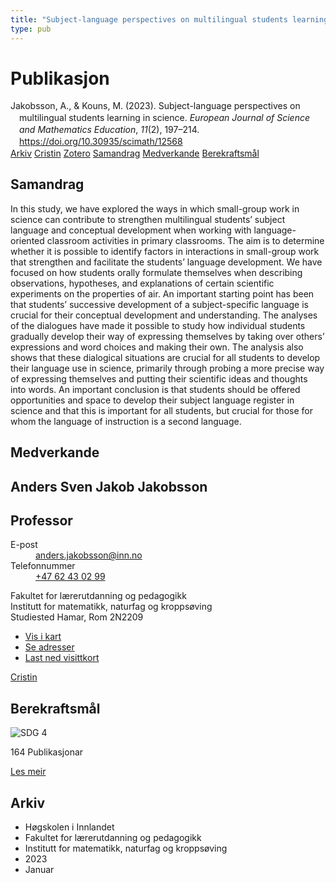 ```yaml
---
title: "Subject-language perspectives on multilingual students learning in science"
type: pub
---
```

<h1>Publikasjon</h1>
<article id="csl-bib-container-5HU5PMX2" class="csl-bib-container">
  <div class="csl-bib-body" style="line-height: 1.35; padding-left: 1em; text-indent:-1em;">
  <div class="csl-entry">Jakobsson, A., &amp; Kouns, M. (2023). Subject-language perspectives on multilingual students learning in science. <i>European Journal of Science and Mathematics Education</i>, <i>11</i>(2), 197&#x2013;214. <a href="https://doi.org/10.30935/scimath/12568">https://doi.org/10.30935/scimath/12568</a></div>
</div>
  <div class="csl-bib-buttons">
    <a href="#taxonomy-article-5HU5PMX2" class="csl-bib-button">Arkiv</a>
    <a href="https://app.cristin.no/results/show.jsf?id=2120172" alt="Cristin URL" class="csl-bib-button">Cristin</a>
    <a href="http://zotero.org/groups/5022929/items/5HU5PMX2" alt="Zotero URL" class="csl-bib-button">Zotero</a>
    <a href="#abstract-article-5HU5PMX2" class="csl-bib-button">Samandrag</a>
    <a href="#contributors-article-5HU5PMX2" class="csl-bib-button">Medverkande</a>
    <a href="#sdg-article-5HU5PMX2" class="csl-bib-button">Berekraftsmål</a>
  </div>
  <div id="csl-bib-meta-container-5HU5PMX2"></div>
</article>
<div id="csl-bib-meta-5HU5PMX2" class="csl-bib-meta">
  <article id="abstract-article-5HU5PMX2" class="abstract-article">
    <h1>Samandrag</h1>
    In this study, we have explored the ways in which small-group work in science can contribute to strengthen multilingual students’ subject language and conceptual development when working with language-oriented classroom activities in primary classrooms. The aim is to determine whether it is possible to identify factors in interactions in small-group work that strengthen and facilitate the students’ language development. We have focused on how students orally formulate themselves when describing observations, hypotheses, and explanations of certain scientific experiments on the properties of air. An important starting point has been that students’ successive development of a subject-specific language is crucial for their conceptual development and understanding. The analyses of the dialogues have made it possible to study how individual students gradually develop their way of expressing themselves by taking over others’ expressions and word choices and making their own. The analysis also shows that these dialogical situations are crucial for all students to develop their language use in science, primarily through probing a more precise way of expressing themselves and putting their scientific ideas and thoughts into words. An important conclusion is that students should be offered opportunities and space to develop their subject language register in science and that this is important for all students, but crucial for those for whom the language of instruction is a second language.
  </article>
  <article id="contributors-article-5HU5PMX2" class="contributors-article">
    <h1>Medverkande</h1>
    <div class="personas">
<div class="vrtx-hinn-person-card">
<div class="photo">
<i class="lar la-user-circle missing-person"></i>
</div>
<div class="info">
<hgroup><h1>Anders Sven Jakob Jakobsson</h1>
<h2>Professor</h2>
</hgroup><dl>
<dt>E-post</dt>
<dd>
<a href="mailto:anders.jakobsson@inn.no">anders.jakobsson@inn.no</a>
</dd>
<dt>Telefonnummer</dt>
<dd><a href="tel:+4762430299">
+47 62 43 02 99
</a></dd>
</dl>
<p>
Fakultet for lærerutdanning og pedagogikk<br>
Institutt for matematikk, naturfag og kroppsøving<br>
Studiested Hamar,
Rom 2N2209
</p>
<ul class="vrtx-hinn-links">
<li><a href="https://www.google.com/maps?q=60.79677,11.07358">Vis i kart</a></li>
<li><a href="https://www.inn.no/finn-en-ansatt/anders-jakobsson.html#vrtx-hinn-addresses">Se adresser</a></li>
<li><a href="https://www.inn.no/finn-en-ansatt/anders-jakobsson.html?vrtx=vcf">Last ned visittkort</a></li>
</ul>
</div>
</div>
<a href="https://app.cristin.no/persons/show.jsf?id=1314928" alt="Cristin URL" class="personas-cristin">Cristin</a>
</div>
  </article>
  <article id="sdg-article-5HU5PMX2" class="sdg-article">
    <h1>Berekraftsmål</h1>
    <div class="sdg-container"><div id="sdg4" class="sdg">
<img src="{{< params subfolder >}}images/sdg/sdg04_no.png" class="image" alt="SDG 4">
<div class="sdg-overlay">
<p class="sdg-publication-count"><span>164</span> Publikasjonar</p>
<p><a href="https://www.fn.no/om-fn/fns-baerekraftsmaal/god-utdanning?lang=nno-NO" class="sdg-read-more">Les meir</a></p>
</div>
</div></div>
  </article>
  <article id="taxonomy-article-5HU5PMX2" class="taxonomy-article">
    <h1>Arkiv</h1>
    <ul>
      <li>Høgskolen i Innlandet</li>
      <li>Fakultet for lærerutdanning og pedagogikk</li>
      <li>Institutt for matematikk, naturfag og kroppsøving</li>
      <li>2023</li>
      <li>Januar</li>
    </ul>
  </article>
</div>
